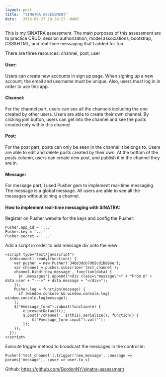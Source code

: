 ```yaml
---
layout: post
title:  "SINATRA ASSESSMENT"
date:   2016-07-27 10:28:27 -0400
---
```



This is my SINATRA assessment. The main purposes of this assessment are to practice CRUD, session authorization, model associations, bootstrap, CSS&HTML, and real-time messaging that I added for fun.

There are three resources: channel, post, user

#### User:
Users can create new accounts in sign up page. When signing up a new account, the email and username must be unique. Also, users must log in in order to use this app.

#### Channel:

For the channel part, users can see all the channels including the one created by other users. Users are able to create their own channel. By clicking join button, users can get into the channel and see the posts created only within this channel. 

#### Post:

For the post part, posts can only be seen in the channel it belongs to. Users are able to edit and delete posts created by their own. At the bottom of the posts column, users can create new post, and publish it in the channel they are in. 

#### Message:

For message part, I used Pusher gem to implement real-time messaging. The message is a global message. All users are able to see all the messages without joining a channel.

#### How to implement real-time messaging with SINATRA:

Register on Pusher website for the keys and config the Pusher:

```
Pusher.app_id = '...'
Pusher.key = '...'
Pusher.secret = '...'
```

Add a script in order to add message div onto the view:

```
<script type="text/javascript">
  $(document).ready(function() {
    var pusher = new Pusher('34b83dc670b5cd1b896e');
    var channel = pusher.subscribe('test_channel');
    channel.bind('new_message', function(data) {
      $('.messages').append("<div class=\"message\">" + "From @" + data.user + "--->" + data.message + "</div>");
    });
    Pusher.log = function(message) {
      if (window.console && window.console.log) window.console.log(message);
    };
    $("#message_form").submit(function(e) {
        e.preventDefault();
        $.post('/channel', $(this).serialize(), function() {
            $("#message_form input").val('');
        });
    });
  });
</script>
```

Execute trigger method to broadcast the messages in the controller:

`Pusher['test_channel'].trigger('new_message', :message => params['message'], :user => user.to_s)`


Github: https://github.com/GordonNY/sinatra-assessment



